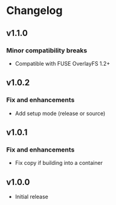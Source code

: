 # Changelog

## v1.1.0

### Minor compatibility breaks

- Compatible with FUSE OverlayFS 1.2+

## v1.0.2

### Fix and enhancements

- Add setup mode (release or source)

## v1.0.1

### Fix and enhancements

- Fix copy if building into a container

## v1.0.0

- Initial release

